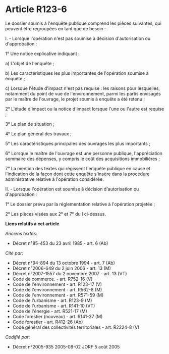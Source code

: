 # Article R123-6

Le dossier soumis à l'enquête publique comprend les pièces suivantes, qui peuvent être regroupées en tant que de besoin :

I. - Lorsque l'opération n'est pas soumise à décision d'autorisation ou d'approbation :

1° Une notice explicative indiquant :

a) L'objet de l'enquête ;

b) Les caractéristiques les plus importantes de l'opération soumise à enquête ;

c) Lorsque l'étude d'impact n'est pas requise : les raisons pour lesquelles, notamment du point de vue de l'environnement,
parmi les partis envisagés par le maître de l'ouvrage, le projet soumis à enquête a été retenu ;

2° L'étude d'impact ou la notice d'impact lorsque l'une ou l'autre est requise ;

3° Le plan de situation ;

4° Le plan général des travaux ;

5° Les caractéristiques principales des ouvrages les plus importants ;

6° Lorsque le maître de l'ouvrage est une personne publique, l'appréciation sommaire des dépenses, y compris le coût des
acquisitions immobilières ;

7° La mention des textes qui régissent l'enquête publique en cause et l'indication de la façon dont cette enquête s'insère
dans la procédure administrative relative à l'opération considérée.

II. - Lorsque l'opération est soumise à décision d'autorisation ou d'approbation :

1° Le dossier prévu par la réglementation relative à l'opération projetée ;

2° Les pièces visées aux 2° et 7° du I ci-dessus.

**Liens relatifs à cet article**

_Anciens textes_:

  - Décret n°85-453 du 23 avril 1985 - art. 6 (Ab)

_Cité par_:

  - Décret n°94-894 du 13 octobre 1994 - art. 7 (Ab)
  - Décret n°2006-649 du 2 juin 2006 - art. 13 (M)
  - Décret n°2007-1557 du 2 novembre 2007 - art. 13 (VT)
  - Code de commerce. - art. R752-16 (V)
  - Code de l'environnement - art. R123-17 (V)
  - Code de l'environnement - art. R562-8 (M)
  - Code de l'environnement - art. R571-59 (M)
  - Code de l'urbanisme - art. R123-9 (M)
  - Code de l'urbanisme - art. R141-10 (VT)
  - Code de l'énergie - art. R521-17 (M)
  - Code forestier (nouveau) - art. R141-37 (M)
  - Code forestier - art. R412-26 (Ab)
  - Code général des collectivités territoriales - art. R2224-8 (V)

_Codifié par_:

  - Décret n°2005-935 2005-08-02 JORF 5 août 2005
